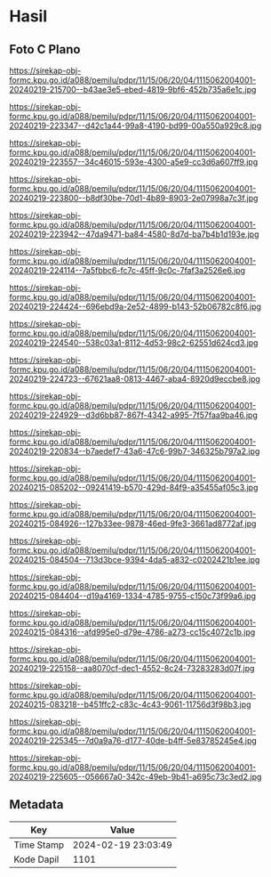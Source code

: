 # Hasil

## Foto C Plano

https://sirekap-obj-formc.kpu.go.id/a088/pemilu/pdpr/11/15/06/20/04/1115062004001-20240219-215700--b43ae3e5-ebed-4819-9bf6-452b735a6e1c.jpg

https://sirekap-obj-formc.kpu.go.id/a088/pemilu/pdpr/11/15/06/20/04/1115062004001-20240219-223347--d42c1a44-99a8-4190-bd99-00a550a929c8.jpg

https://sirekap-obj-formc.kpu.go.id/a088/pemilu/pdpr/11/15/06/20/04/1115062004001-20240219-223557--34c46015-593e-4300-a5e9-cc3d6a607ff9.jpg

https://sirekap-obj-formc.kpu.go.id/a088/pemilu/pdpr/11/15/06/20/04/1115062004001-20240219-223800--b8df30be-70d1-4b89-8903-2e07998a7c3f.jpg

https://sirekap-obj-formc.kpu.go.id/a088/pemilu/pdpr/11/15/06/20/04/1115062004001-20240219-223942--47da9471-ba84-4580-8d7d-ba7b4b1d193e.jpg

https://sirekap-obj-formc.kpu.go.id/a088/pemilu/pdpr/11/15/06/20/04/1115062004001-20240219-224114--7a5fbbc6-fc7c-45ff-9c0c-7faf3a2526e6.jpg

https://sirekap-obj-formc.kpu.go.id/a088/pemilu/pdpr/11/15/06/20/04/1115062004001-20240219-224424--696ebd9a-2e52-4899-b143-52b06782c8f6.jpg

https://sirekap-obj-formc.kpu.go.id/a088/pemilu/pdpr/11/15/06/20/04/1115062004001-20240219-224540--538c03a1-8112-4d53-98c2-62551d624cd3.jpg

https://sirekap-obj-formc.kpu.go.id/a088/pemilu/pdpr/11/15/06/20/04/1115062004001-20240219-224723--67621aa8-0813-4467-aba4-8920d9eccbe8.jpg

https://sirekap-obj-formc.kpu.go.id/a088/pemilu/pdpr/11/15/06/20/04/1115062004001-20240219-224929--d3d6bb87-867f-4342-a995-7f57faa9ba46.jpg

https://sirekap-obj-formc.kpu.go.id/a088/pemilu/pdpr/11/15/06/20/04/1115062004001-20240219-220834--b7aedef7-43a6-47c6-99b7-346325b797a2.jpg

https://sirekap-obj-formc.kpu.go.id/a088/pemilu/pdpr/11/15/06/20/04/1115062004001-20240215-085202--09241419-b570-429d-84f9-a35455af05c3.jpg

https://sirekap-obj-formc.kpu.go.id/a088/pemilu/pdpr/11/15/06/20/04/1115062004001-20240215-084926--127b33ee-9878-46ed-9fe3-3661ad8772af.jpg

https://sirekap-obj-formc.kpu.go.id/a088/pemilu/pdpr/11/15/06/20/04/1115062004001-20240215-084504--713d3bce-9394-4da5-a832-c0202421b1ee.jpg

https://sirekap-obj-formc.kpu.go.id/a088/pemilu/pdpr/11/15/06/20/04/1115062004001-20240215-084404--d19a4169-1334-4785-9755-c150c73f99a6.jpg

https://sirekap-obj-formc.kpu.go.id/a088/pemilu/pdpr/11/15/06/20/04/1115062004001-20240215-084316--afd995e0-d79e-4786-a273-cc15c4072c1b.jpg

https://sirekap-obj-formc.kpu.go.id/a088/pemilu/pdpr/11/15/06/20/04/1115062004001-20240219-225158--aa8070cf-dec1-4552-8c24-73283283d07f.jpg

https://sirekap-obj-formc.kpu.go.id/a088/pemilu/pdpr/11/15/06/20/04/1115062004001-20240215-083218--b451ffc2-c83c-4c43-9061-11756d3f98b3.jpg

https://sirekap-obj-formc.kpu.go.id/a088/pemilu/pdpr/11/15/06/20/04/1115062004001-20240219-225345--7d0a9a76-d177-40de-b4ff-5e83785245e4.jpg

https://sirekap-obj-formc.kpu.go.id/a088/pemilu/pdpr/11/15/06/20/04/1115062004001-20240219-225605--056667a0-342c-49eb-9b41-a695c73c3ed2.jpg


## Metadata

| Key        | Value               |
| ---------- | ------------------- |
| Time Stamp | 2024-02-19 23:03:49 |
| Kode Dapil | 1101                |



